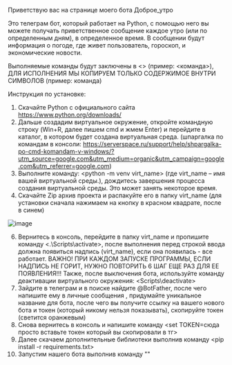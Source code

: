 Приветствую вас на странице моего бота Доброе_утро

Это телеграм бот, который работает на Python, с помощью него вы можете получать приветственное сообщение каждое утро (или по определенным дням), в определенное время.
В сообщении будут информация о погоде, где живет пользователь, гороскоп, и экономические новости.

Выполняемые команды будут заключены в <> (пример: <команда>), ДЛЯ ИСПОЛНЕНИЯ МЫ КОПИРУЕМ ТОЛЬКО СОДЕРЖИМОЕ ВНУТРИ СИМВОЛОВ (пример: команда)

Инструкция по установке:

1. Скачайте Python с официального сайта https://www.python.org/downloads/ 
2. Дальше создадим виртуальное окружение, откройте командную строку (Win+R, далее пишем cmd и жмем Enter) и перейдите в каталог, в котором будет создана виртуальная среда. (шпаргалка по командам в консоли: https://serverspace.ru/support/help/shpargalka-po-cmd-komandam-v-windows/?utm_source=google.com&utm_medium=organic&utm_campaign=google.com&utm_referrer=google.com)
3. Выполните команду: <python -m venv virt_name> (где virt_name – имя вашей виртуальной среды.), дождитесь завершения процесса создания виртуальной среды. Это может занять некоторое время.
4. Скачайте Zip архив проекта и распакуйте его в папку virt_name (для установки сначала нажимаем на кнопку в красном квадрате, после в синем)

![image](https://github.com/user-attachments/assets/cc7f4a50-70c0-48e3-a8d9-4c727a4b8199)

6. Вернитесь в консоль, перейдите в папку virt_name и пропишите команду <.\Scripts\activate>, после выполнения перед строкой ввода должна появиться надпись (virt_name), если она появилась - все работает. ВАЖНО! ПРИ КАЖДОМ ЗАПУСКЕ ПРОГРАММЫ, ЕСЛИ НАДПИСЬ НЕ ГОРИТ, НУЖНО ПОВТОРИТЬ 6 ШАГ ЕЩЕ РАЗ ДЛЯ ЕЕ ПОЯВЛЕНИЯ!!! Также, после выключения бота, используйте команду деактивации виртуального окружения: <Scripts\deactivate>
7. Зайдите в телеграм и в поиске найдите @BotFather, после чего напишите ему в личные сообщения </newbot>, придумайте уникальное название для бота, после чего вы получите ссылку на вашего нового бота и токен (который никому нельзя показывать), скопируйте токен (светится оранжевым)
8. Снова вернитесь в консоль и напишите команду <set TOKEN=сюда просто вставьте токен который вы скопировали в тг>
9. Далее скачаем дополнительные библиотеки выполнив команду <pip install -r requirements.txt>
10. Запустим нашего бота выполнив команду "<python main.py>"


